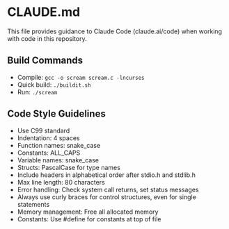 # CLAUDE.md

This file provides guidance to Claude Code (claude.ai/code) when working with code in this repository.

## Build Commands
- Compile: `gcc -o scream scream.c -lncurses`
- Quick build: `./buildit.sh`
- Run: `./scream`

## Code Style Guidelines
- Use C99 standard
- Indentation: 4 spaces
- Function names: snake_case
- Constants: ALL_CAPS
- Variable names: snake_case
- Structs: PascalCase for type names
- Include headers in alphabetical order after stdio.h and stdlib.h
- Max line length: 80 characters
- Error handling: Check system call returns, set status messages
- Always use curly braces for control structures, even for single statements
- Memory management: Free all allocated memory
- Constants: Use #define for constants at top of file